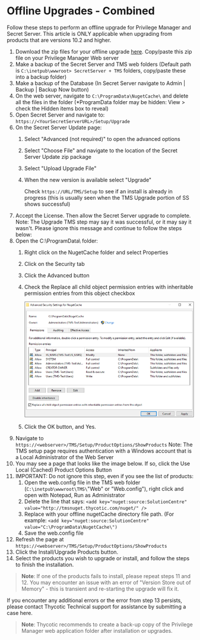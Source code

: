 [title]: # (Offline Upgrades - Combined)
[tags]: # (new version)
[priority]: # (711)
# Offline Upgrades - Combined

Follow these steps to perform an offline upgrade for Privilege Manager and Secret Server. This article is ONLY applicable when upgrading from products that are versions 10.2 and higher.

1. Download the zip files for your offline upgrade [here](http://updates.thycotic.net/secretserver/getlatestversion.aspx?alwayslatest=true). Copy/paste this zip file on your Privilege Manager Web server
1. Make a backup of the Secret Server and TMS web folders (Default path is `C:\inetpub\wwwroot> SecretServer + TMS` folders, copy/paste these into a backup folder)
1. Make a backup of the Database (In Secret Server navigate to Admin | Backup | Backup Now button)
1. On the web server, navigate to `C:\ProgramData\NugetCache\` and delete all the files in the folder (*ProgramData folder may be hidden: View > check the Hidden items box to reveal)
1. Open Secret Server and navigate to: `https://<YourSecretServerURL>/Setup/Upgrade`
1. On the Secret Server Update page:
   1. Select "Advanced (not required)" to open the advanced options
   1. Select "Choose File" and navigate to the location of the Secret Server Update zip package
   1. Select "Upload Upgrade File"
   1. When the new version is available select "Upgrade"

      Check `https://URL/TMS/Setup` to see if an install is already in progress (this is usually seen when the TMS Upgrade portion of SS shows successful)
1. Accept the License. Then allow the Secret Server upgrade to complete.  Note: The Upgrade TMS step may say it was successful, or it may say it wasn't.  Please ignore this message and continue to follow the steps below:
1. Open the C:\ProgramData\ folder:
   1. Right click on the NugetCache folder and select Properties
   1. Click on the Security tab
   1. Click the Advanced button
   1. Check the Replace all child object permission entries with inheritable permission entries from this object checkbox

      ![Advanced Security for NugetCache](images/upgrade_1.png)
   1. Click the OK button, and Yes.
1. Navigate to `https://<webserver>/TMS/Setup/ProductOptions/ShowProducts`
Note: The TMS setup page requires authentication with a Windows account that is a Local Administrator of the Web Server
1. You may see a page that looks like the image below.  If so, click the Use Local (Cached) Product Options Button
1. IMPORTANT: Do not ignore this step, even if you see the list of products:
   1. Open the web.config file in the TMS web folder (`C:\inetpub\wwwroot\TMS\`"Web" or "Web.config"), right click and open with Notepad, Run as Administrator
   1. Delete the line that says: `<add key="nuget:source:SolutionCentre" value="http://tmsnuget.thycotic.com/nuget/" />`
   1. Replace with your offline nugetCache directory file path. (For example: `<add key="nuget:source:SolutionCentre" value="C:\ProgramData\NugetCache\")`
   1. Save the web.config file
1. Refresh the page at `https://<webserver>/TMS/Setup/ProductOptions/ShowProducts`
1. Click the Install/Upgrade Products button.
1. Select the products you wish to upgrade or install, and follow the steps to finish the installation.

>**Note**:
>If one of the products fails to install, please repeat steps 11 and 12.  You may encounter an issue with an error of "Version Store out of Memory" - this is transient and re-starting the upgrade will fix it.

If you encounter any additional errors or the error from step 13 persists, please contact Thycotic Technical support for assistance by submitting a case here.

>**Note**: Thycotic recommends to create a back-up copy of the Privilege Manager web application folder after installation or upgrades.
